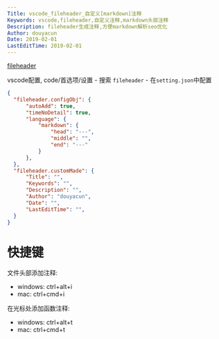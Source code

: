 ```yaml
---
Title: vscode_fileheader_自定义[markdown]注释 
Keywords: vscode,fileheader,自定义注释,markdown头部注释
Description: fileheader生成注释,方便markdown解析seo优化
Author: douyacun
Date: 2019-02-01
LastEditTime: 2019-02-01
---
```


[fileheader](https://github.com/OBKoro1/koro1FileHeader)

vscode配置, code/首选项/设置 - 搜索 `fileheader` - 在`setting.json`中配置
```json
{
  "fileheader.configObj": {
      "autoAdd": true,
      "timeNoDetail": true,
      "language": {
          "markdown": {
              "head": "---",
              "middle": "",
              "end": "---"
          }
      },
  },
  "fileheader.customMade": {
      "Title": "",
      "Keywords": "",
      "Description": "",
      "Author": "douyacun",
      "Date": "",
      "LastEditTime": "", 
  }
}
```

# 快捷键
文件头部添加注释:
- windows: ctrl+alt+i
- mac: ctrl+cmd+i 

在光标处添加函数注释:
- windows: ctrl+alt+t
- mac: ctrl+cmd+t
